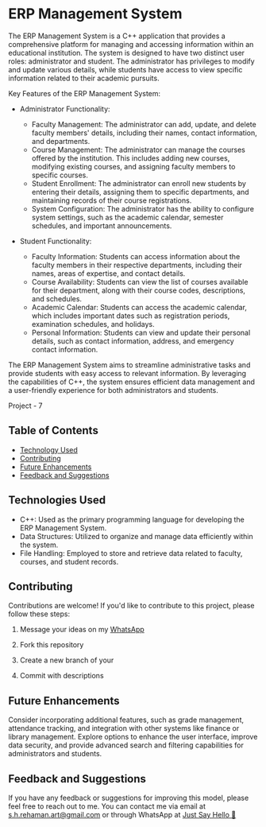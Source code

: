 
# ERP Management System



The ERP Management System is a C++ application that provides a comprehensive platform for managing and accessing information within an educational institution. The system is designed to have two distinct user roles: administrator and student. The administrator has privileges to modify and update various details, while students have access to view specific information related to their academic pursuits.

Key Features of the ERP Management System:

- Administrator Functionality:
  - Faculty Management: The administrator can add, update, and delete faculty members' details, including their names, contact information, and departments.
  - Course Management: The administrator can manage the courses offered by the institution. This includes adding new courses, modifying existing courses, and assigning faculty members to specific courses.
  - Student Enrollment: The administrator can enroll new students by entering their details, assigning them to specific departments, and maintaining records of their course registrations.
  - System Configuration: The administrator has the ability to configure system settings, such as the academic calendar, semester schedules, and important announcements.

- Student Functionality:
  - Faculty Information: Students can access information about the faculty members in their respective departments, including their names, areas of expertise, and contact details.
  - Course Availability: Students can view the list of courses available for their department, along with their course codes, descriptions, and schedules.
  - Academic Calendar: Students can access the academic calendar, which includes important dates such as registration periods, examination schedules, and holidays.
  - Personal Information: Students can view and update their personal details, such as contact information, address, and emergency contact information.

The ERP Management System aims to streamline administrative tasks and provide students with easy access to relevant information. By leveraging the capabilities of C++, the system ensures efficient data management and a user-friendly experience for both administrators and students.


Project - 7

## Table of Contents
- [Technology Used](#technologies)
- [Contributing](#contributing)
- [Future Enhancements](#future)
- [Feedback and Suggestions](#feedback-and-suggestions) 

## Technologies Used
- C++: Used as the primary programming language for developing the ERP Management System.
- Data Structures: Utilized to organize and manage data efficiently within the system.
- File Handling: Employed to store and retrieve data related to faculty, courses, and student records.

## Contributing

Contributions are welcome! If you'd like to contribute to this project, please follow these steps:

 1. Message your ideas on my [WhatsApp](https://api.whatsapp.com/send/?phone=919777795786&text=Hello%20Shaikh%20Habibur%20Rehaman,%20I%20get%20this%20no.%20from%20your%20Github%20&type=phone_number&app_absent=0)
 2. Fork this repository 

 3. Create a new branch of your 
 4. Commit with descriptions 


## Future Enhancements

Consider incorporating additional features, such as grade management, attendance tracking, and integration with other systems like finance or library management. Explore options to enhance the user interface, improve data security, and provide advanced search and filtering capabilities for administrators and students.

## Feedback and Suggestions

If you have any feedback or suggestions for improving this model, please feel free to reach out to me. You can contact me via email at s.h.rehaman.art@gmail.com or through WhatsApp at [Just Say Hello 👋 ](https://api.whatsapp.com/send/?phone=919777795786&text=Hello%20Shaikh%20Habibur%20Rehaman,%20I%20get%20this%20no.%20from%20your%20Github%20&type=phone_number&app_absent=0)
